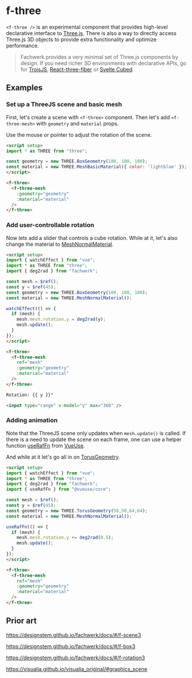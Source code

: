 # f-three

`<f-three />` is an experimental component that provides high-level declarative interface to [Three.js](https://threejs.org/). There is also a way to directly access Three.js 3D objects to provide extra functionality and optimize performance.

> Fachwerk provides a very minimal set of Three.js components by design. If you need richer 3D environments with declarative APIs, go for [TroisJS](https://troisjs.github.io/), [React-three-fiber](https://docs.pmnd.rs/react-three-fiber/getting-started/introduction) or [Svelte Cubed](https://svelte-cubed.vercel.app/).

## Examples

### Set up a ThreeJS scene and basic mesh

First, let's create a scene with `<f-three>` component. Then let's add `<f-three-mesh>` with `geometry` and `material` props.

Use the mouse or pointer to adjust the rotation of the scene.

```md
<script setup>
import * as THREE from "three";

const geometry = new THREE.BoxGeometry(100, 100, 100);
const material = new THREE.MeshBasicMaterial({ color: 'lightblue' });
</script>

<f-three>
  <f-three-mesh
    :geometry="geometry"
    :material="material"
  />
</f-three>
```

### Add user-controllable rotation

Now lets add a slider that controls a cube rotation. While at it, let's also change the material to [MeshNormalMaterial](https://threejs.org/docs/#api/en/materials/MeshNormalMaterial).

```md
<script setup>
import { watchEffect } from "vue";
import * as THREE from "three";
import { deg2rad } from "fachwerk";

const mesh = $ref();
const y = $ref(45);
const geometry = new THREE.BoxGeometry(100, 100, 100);
const material = new THREE.MeshNormalMaterial();

watchEffect(() => {
  if (mesh) {
    mesh.mesh.rotation.y = deg2rad(y);
    mesh.update();
  }
});
</script>

<f-three>
  <f-three-mesh
    ref="mesh"
    :geometry="geometry"
    :material="material"
  />
</f-three>

Rotation: {{ y }}°

<input type="range" v-model="y" max="360" />
```

### Adding animation

Note that the ThreeJS scene only updates when `mesh.update()` is called. If there is a need to update the scene on each frame, one can use a helper function [useRafFn](https://vueuse.org/core/useraffn/) from [VueUse](https://vueuse.org).

And while at it let's go all in on [TorusGeometry](https://threejs.org/docs/#api/en/geometries/TorusGeometry).

```md
<script setup>
import { watchEffect } from "vue";
import * as THREE from "three";
import { deg2rad } from "fachwerk";
import { useRafFn } from "@vueuse/core";

const mesh = $ref();
const y = $ref(45);
const geometry = new THREE.TorusGeometry(50,50,64,64);
const material = new THREE.MeshNormalMaterial();

useRafFn(() => {
  if (mesh) {
    mesh.mesh.rotation.y += deg2rad(0.5);
    mesh.update();
  }
});
</script>

<f-three>
  <f-three-mesh
    ref="mesh"
    :geometry="geometry"
    :material="material"
  />
</f-three>
```

## Prior art

https://designstem.github.io/fachwerk/docs/#/f-scene3

https://designstem.github.io/fachwerk/docs/#/f-box3

https://designstem.github.io/fachwerk/docs/#/f-rotation3

https://visualia.github.io/visualia_original/#graphics_scene
